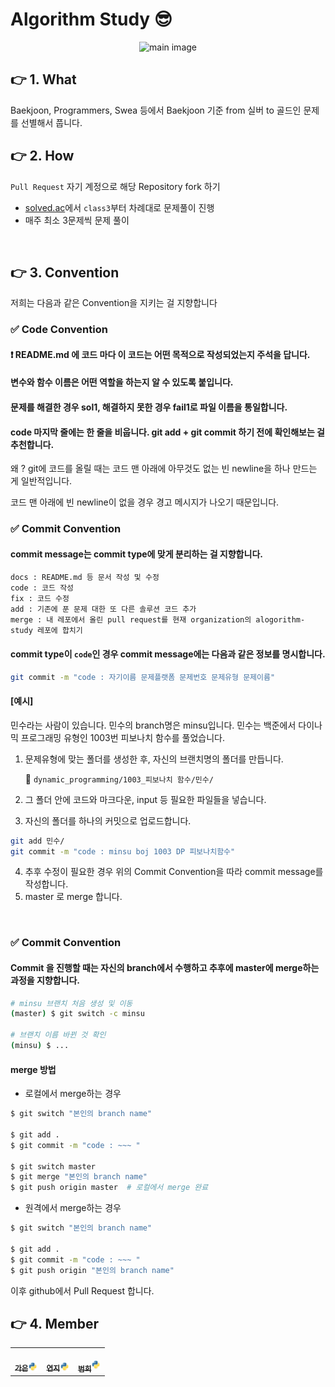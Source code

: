 # Algorithm Study 😎
<div align = "center">
<img src="./README.assets/img.gif" alt="main image">
</div>


## 👉 1. What
Baekjoon, Programmers, Swea 등에서 Baekjoon 기준 from 실버 to 골드인 문제를 선별해서 풉니다. 
<br>

## 👉 2.  How

`Pull Request` 자기 계정으로 해당 Repository fork 하기

- [solved.ac](https://solved.ac/)에서 `class3`부터 차례대로 문제풀이 진행
- 매주 최소 3문제씩 문제 풀이
<br>

## 👉 3. Convention
저희는 다음과 같은 Convention을 지키는 걸 지향합니다
<br>

### ✅  Code Convention

#### ❗ README.md 에 코드 마다 이 코드는 **어떤 목적**으로 작성되었는지 주석을 답니다.
#### 변수와 함수 이름은 어떤 역할을 하는지 알 수 있도록 붙입니다.

#### 문제를 해결한 경우 sol1, 해결하지 못한 경우 fail1로 파일 이름을 통일합니다.

#### code 마지막 줄에는 한 줄을 비웁니다. git add + git commit 하기 전에 확인해보는 걸 추천합니다.

왜 ? git에 코드를 올릴 때는 코드 맨 아래에 아무것도 없는 빈 newline을 하나 만드는 게 일반적입니다.

코드 맨 아래에 빈 newline이 없을 경우 경고 메시지가 나오기 때문입니다.
<br>

### ✅ Commit Convention

#### commit message는 commit type에 맞게 분리하는 걸 지향합니다.
```
docs : README.md 등 문서 작성 및 수정
code : 코드 작성
fix : 코드 수정
add : 기존에 푼 문제 대한 또 다른 솔루션 코드 추가
merge : 내 레포에서 올린 pull request를 현재 organization의 alogorithm-study 레포에 합치기
```
#### commit type이 `code`인 경우 commit message에는 다음과 같은 정보를 명시합니다.

```bash
git commit -m "code : 자기이름 문제플랫폼 문제번호 문제유형 문제이름"  
```
#### [예시]

민수라는 사람이 있습니다. 민수의 branch명은 minsu입니다. 민수는 백준에서 다이나믹 프로그래밍 유형인 1003번 피보나치 함수를 풀었습니다.

1. 문제유형에 맞는 폴더를 생성한 후, 자신의 브랜치명의 폴더를 만듭니다.

   📁 `dynamic_programming/1003_피보나치 함수/민수/`

2. 그 폴더 안에 코드와 마크다운, input 등 필요한 파일들을 넣습니다.
3. 자신의 폴더를 하나의 커밋으로 업로드합니다.

```bash
git add 민수/
git commit -m "code : minsu boj 1003 DP 피보나치함수"
```
4. 추후 수정이 필요한 경우 위의 Commit Convention을 따라 commit message를 작성합니다.
5. master 로 merge 합니다.
<br>

### ✅ Commit Convention
#### Commit 을 진행할 때는 자신의 branch에서 수행하고 추후에 master에 merge하는 과정을 지향합니다.
```bash
# minsu 브랜치 처음 생성 및 이동
(master) $ git switch -c minsu

# 브랜치 이름 바뀐 것 확인
(minsu) $ ...
```



#### merge 방법

- 로컬에서 merge하는 경우

```bash
$ git switch "본인의 branch name"

$ git add .
$ git commit -m "code : ~~~ "

$ git switch master
$ git merge "본인의 branch name"
$ git push origin master  # 로컬에서 merge 완료
```



- 원격에서 merge하는 경우

```bash
$ git switch "본인의 branch name"

$ git add .
$ git commit -m "code : ~~~ "
$ git push origin "본인의 branch name"
```

이후 github에서 Pull Request 합니다.
<br>

## 👉 4. Member

<div align = "center">
<table style="width: 100%;">
  <tr>
    <td style="width=30%;" align="center"><a href="https://github.com/Gyagya00"><img src="https://avatars.githubusercontent.com/u/35443131?v=4" width="100px;" alt=""/><br /><sub><b>가은</b><img src="https://raw.githubusercontent.com/devicons/devicon/master/icons/python/python-original.svg" alt="python" width="15" height="15"/></sub></a><br /></td>
    <td style="width=30%;" align="center"><a href="https://github.com/yeonjii"><img src="https://avatars.githubusercontent.com/u/77573938?v=4" width="100px;" alt=""/><br /><sub><b>연지</b><img src="https://raw.githubusercontent.com/devicons/devicon/master/icons/python/python-original.svg" alt="python" width="15" height="15"/></sub></a><br /></td>
    <td style="width=30%;" align="center"><a href="https://github.com/ssabum"><img src="https://avatars.githubusercontent.com/u/77424000?v=4" width="100px;" alt=""/><br /><sub><b>범희</b></sub><img src="https://raw.githubusercontent.com/devicons/devicon/master/icons/python/python-original.svg" alt="python" width="15" height="15"/></a><br /></td>
  </tr>
</table>
</div>

